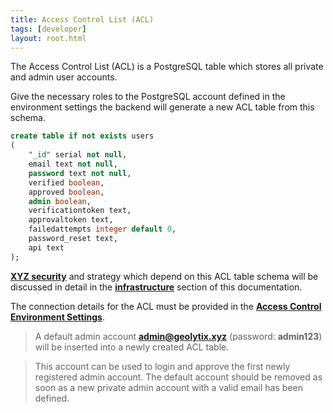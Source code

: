 ```yaml
---
title: Access Control List (ACL)
tags: [developer]
layout: root.html
---
```


The Access Control List \(ACL\) is a PostgreSQL table which stores all private and admin user accounts.

Give the necessary roles to the PostgreSQL account defined in the environment settings the backend will generate a new ACL table from this schema.

```sql
create table if not exists users
(
	"_id" serial not null,
	email text not null,
	password text not null,
	verified boolean,
	approved boolean,
	admin boolean,
	verificationtoken text,
	approvaltoken text,
	failedattempts integer default 0,
	password_reset text,
	api text
);
```

[**XYZ security**](../../../../infrastructure/security/introduction) and strategy which depend on this ACL table schema will be discussed in detail in the [**infrastructure**](../../../../infrastructure/introduction) section of this documentation.

The connection details for the ACL must be provided in the [**Access Control Environment Settings**](../../environment_settings/access-control/).

> A default admin account **admin@geolytix.xyz** \(password: **admin123**\) will be inserted into a newly created ACL table.

> This account can be used to login and approve the first newly registered admin account. The default account should be removed as soon as a new private admin account with a valid email has been defined.